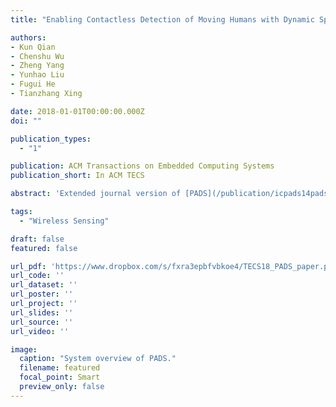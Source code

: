 ```yaml
---
title: "Enabling Contactless Detection of Moving Humans with Dynamic Speeds Using CSI"

authors:
- Kun Qian
- Chenshu Wu
- Zheng Yang
- Yunhao Liu
- Fugui He
- Tianzhang Xing

date: 2018-01-01T00:00:00.000Z
doi: ""

publication_types:
  - "1"

publication: ACM Transactions on Embedded Computing Systems
publication_short: In ACM TECS

abstract: 'Extended journal version of [PADS](/publication/icpads14pads/)'

tags:
  - "Wireless Sensing"

draft: false
featured: false

url_pdf: 'https://www.dropbox.com/s/fxra3epbfvbkoe4/TECS18_PADS_paper.pdf?dl=0'
url_code: ''
url_dataset: ''
url_poster: ''
url_project: ''
url_slides: ''
url_source: ''
url_video: ''

image:
  caption: "System overview of PADS."
  filename: featured
  focal_point: Smart
  preview_only: false
---
```

